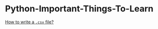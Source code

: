 # Python-Important-Things-To-Learn

 [How to write a `.csv` file?](https://www.pythontutorial.net/python-basics/python-write-csv-file/)
